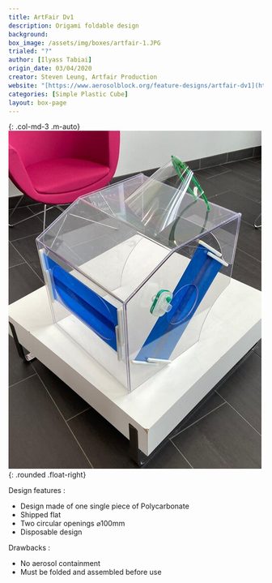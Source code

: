 ```yaml
---
title: ArtFair Dv1
description: Origami foldable design
background: 
box_image: /assets/img/boxes/artfair-1.JPG
trialed: "?"
author: [Ilyass Tabiai]
origin_date: 03/04/2020
creator: Steven Leung, Artfair Production
website: "[https://www.aerosolblock.org/feature-designs/artfair-dv1](https://www.aerosolblock.org/feature-designs/artfair-dv1)"
categories: [Simple Plastic Cube]
layout: box-page
---
```


{: .col-md-3 .m-auto}
![alt text](/assets/img/boxes/RIUr5-1.jpeg)
{: .rounded .float-right}

Design features :
* Design made of one single piece of Polycarbonate
* Shipped flat
* Two circular openings ⌀100mm
* Disposable design


Drawbacks :
* No aerosol containment 
* Must be folded and assembled before use



